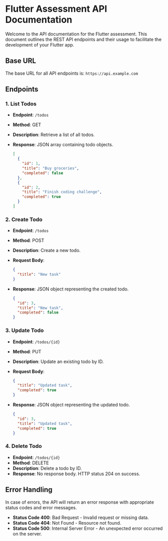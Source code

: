 # Flutter Assessment API Documentation

Welcome to the API documentation for the Flutter assessment.
This document outlines the REST API endpoints and their usage to facilitate the development of your Flutter app.

## Base URL

The base URL for all API endpoints is: `https://api.example.com`

## Endpoints

### 1. List Todos

- **Endpoint**: `/todos`
- **Method**: GET
- **Description**: Retrieve a list of all todos.
- **Response**: JSON array containing todo objects.

  ```json
  [
    {
      "id": 1,
      "title": "Buy groceries",
      "completed": false
    },
    {
      "id": 2,
      "title": "Finish coding challenge",
      "completed": true
    }
  ]
  ```

### 2. Create Todo

- **Endpoint**: `/todos`
- **Method**: POST
- **Description**: Create a new todo.
- **Request Body**:

  ```json
  {
    "title": "New task"
  }
  ```

- **Response**: JSON object representing the created todo.

  ```json
  {
    "id": 3,
    "title": "New task",
    "completed": false
  }
  ```

### 3. Update Todo

- **Endpoint**: `/todos/{id}`
- **Method**: PUT
- **Description**: Update an existing todo by ID.
- **Request Body**:

  ```json
  {
    "title": "Updated task",
    "completed": true
  }
  ```

- **Response**: JSON object representing the updated todo.

  ```json
  {
    "id": 3,
    "title": "Updated task",
    "completed": true
  }
  ```

### 4. Delete Todo

- **Endpoint**: `/todos/{id}`
- **Method**: DELETE
- **Description**: Delete a todo by ID.
- **Response**: No response body. HTTP status 204 on success.

## Error Handling

In case of errors, the API will return an error response with appropriate status codes and error messages.

- **Status Code 400**: Bad Request - Invalid request or missing data.
- **Status Code 404**: Not Found - Resource not found.
- **Status Code 500**: Internal Server Error - An unexpected error occurred on the server.
